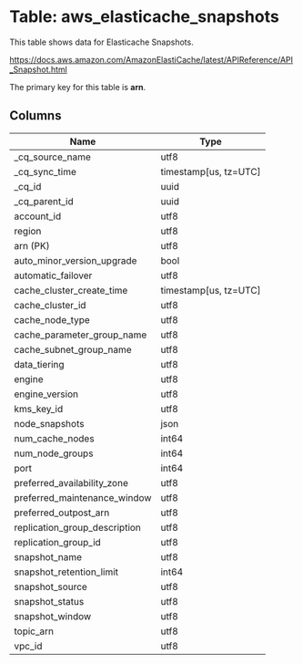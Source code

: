 # Table: aws_elasticache_snapshots

This table shows data for Elasticache Snapshots.

https://docs.aws.amazon.com/AmazonElastiCache/latest/APIReference/API_Snapshot.html

The primary key for this table is **arn**.

## Columns

| Name          | Type          |
| ------------- | ------------- |
|_cq_source_name|utf8|
|_cq_sync_time|timestamp[us, tz=UTC]|
|_cq_id|uuid|
|_cq_parent_id|uuid|
|account_id|utf8|
|region|utf8|
|arn (PK)|utf8|
|auto_minor_version_upgrade|bool|
|automatic_failover|utf8|
|cache_cluster_create_time|timestamp[us, tz=UTC]|
|cache_cluster_id|utf8|
|cache_node_type|utf8|
|cache_parameter_group_name|utf8|
|cache_subnet_group_name|utf8|
|data_tiering|utf8|
|engine|utf8|
|engine_version|utf8|
|kms_key_id|utf8|
|node_snapshots|json|
|num_cache_nodes|int64|
|num_node_groups|int64|
|port|int64|
|preferred_availability_zone|utf8|
|preferred_maintenance_window|utf8|
|preferred_outpost_arn|utf8|
|replication_group_description|utf8|
|replication_group_id|utf8|
|snapshot_name|utf8|
|snapshot_retention_limit|int64|
|snapshot_source|utf8|
|snapshot_status|utf8|
|snapshot_window|utf8|
|topic_arn|utf8|
|vpc_id|utf8|